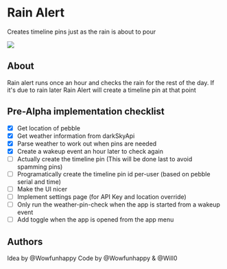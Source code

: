 # Rain Alert
Creates timeline pins just as the rain is about to pour

![](https://img.shields.io/badge/Release_Status-No_preview-cc4444.svg)

## About
Rain alert runs once an hour and checks the rain for the rest of the day. If it's due to rain later Rain Alert will create a timeline pin at that point

## Pre-Alpha implementation checklist

- [x] Get location of pebble
- [x] Get weather information from darkSkyApi
- [x] Parse weather to work out when pins are needed
- [x] Create a wakeup event an hour later to check again
- [ ] Actually create the timeline pin (This will be done last to avoid spamming pins)
- [ ] Programatically create the timeline pin id per-user (based on pebble serial and time)
- [ ] Make the UI nicer
- [ ] Implement settings page (for API Key and location override)
- [ ] Only run the weather-pin-check when the app is started from a wakeup event
- [ ] Add toggle when the app is opened from the app menu

## Authors

Idea by @Wowfunhappy
Code by @Wowfunhappy & @Will0
